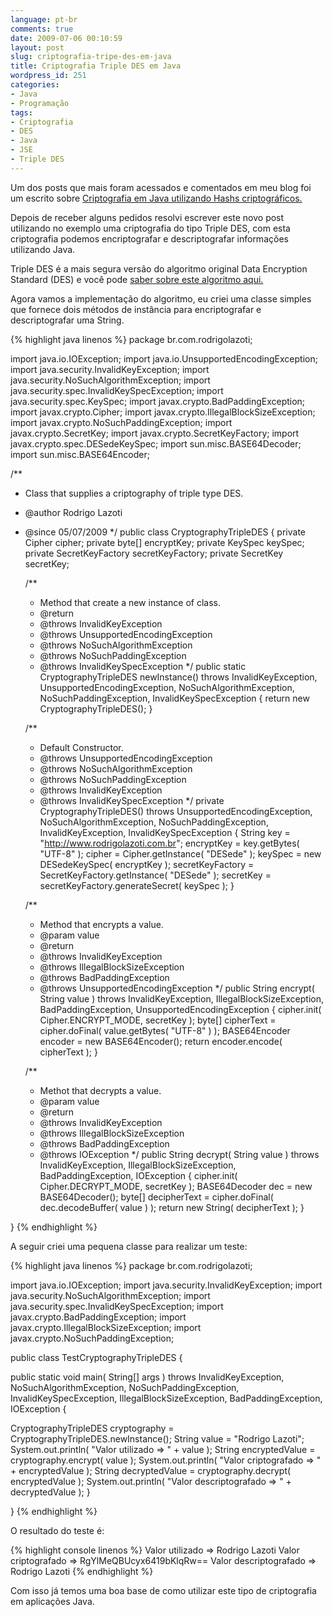 ```yaml
---
language: pt-br
comments: true
date: 2009-07-06 00:10:59
layout: post
slug: criptografia-tripe-des-em-java
title: Criptografia Triple DES em Java
wordpress_id: 251
categories:
- Java
- Programação
tags:
- Criptografia
- DES
- Java
- JSE
- Triple DES
---
```


Um dos posts que mais foram acessados e comentados em meu blog foi um escrito sobre [Criptografia em Java utilizando Hashs criptográficos.](/2008/10/03/como-utilizar-criptografia-em-java/)

Depois de receber alguns pedidos resolvi escrever este novo post utilizando no exemplo uma criptografia do tipo Triple DES, com esta criptografia podemos encriptografar e descriptografar informações utilizando Java.

Triple DES é a mais segura versão do algoritmo original Data Encryption Standard (DES) e você pode [saber sobre este algoritmo aqui.](http://en.wikipedia.org/wiki/Triple_DES)

Agora vamos a implementação do algoritmo, eu criei uma classe simples que fornece dois métodos de instância para encriptografar e descriptografar uma String.

{% highlight java linenos %}
package br.com.rodrigolazoti;

import java.io.IOException;
import java.io.UnsupportedEncodingException;
import java.security.InvalidKeyException;
import java.security.NoSuchAlgorithmException;
import java.security.spec.InvalidKeySpecException;
import java.security.spec.KeySpec;
import javax.crypto.BadPaddingException;
import javax.crypto.Cipher;
import javax.crypto.IllegalBlockSizeException;
import javax.crypto.NoSuchPaddingException;
import javax.crypto.SecretKey;
import javax.crypto.SecretKeyFactory;
import javax.crypto.spec.DESedeKeySpec;
import sun.misc.BASE64Decoder;
import sun.misc.BASE64Encoder;

/**
 * Class that supplies a criptography of triple type DES.
 * @author Rodrigo Lazoti
 * @since 05/07/2009
 */
public class CryptographyTripleDES {
   private Cipher cipher;
   private byte[] encryptKey;
   private KeySpec keySpec;
   private SecretKeyFactory secretKeyFactory;
   private SecretKey secretKey;

   /**
   * Method that create a new instance of class.
   * @return
   * @throws InvalidKeyException
   * @throws UnsupportedEncodingException
   * @throws NoSuchAlgorithmException
   * @throws NoSuchPaddingException
   * @throws InvalidKeySpecException
   */
   public static CryptographyTripleDES newInstance() throws InvalidKeyException, UnsupportedEncodingException, NoSuchAlgorithmException, NoSuchPaddingException, InvalidKeySpecException {
     return new CryptographyTripleDES();
   }

   /**
   * Default Constructor.
   * @throws UnsupportedEncodingException
   * @throws NoSuchAlgorithmException
   * @throws NoSuchPaddingException
   * @throws InvalidKeyException
   * @throws InvalidKeySpecException
   */
   private CryptographyTripleDES() throws UnsupportedEncodingException, NoSuchAlgorithmException, NoSuchPaddingException, InvalidKeyException, InvalidKeySpecException {
     String key = "http://www.rodrigolazoti.com.br";
     encryptKey = key.getBytes( "UTF-8" );
     cipher = Cipher.getInstance( "DESede" );
     keySpec = new DESedeKeySpec( encryptKey );
     secretKeyFactory = SecretKeyFactory.getInstance( "DESede" );
     secretKey = secretKeyFactory.generateSecret( keySpec );
   }

   /**
   * Method that encrypts a value.
   * @param value
   * @return
   * @throws InvalidKeyException
   * @throws IllegalBlockSizeException
   * @throws BadPaddingException
   * @throws UnsupportedEncodingException
   */
   public String encrypt( String value ) throws InvalidKeyException, IllegalBlockSizeException, BadPaddingException, UnsupportedEncodingException {
     cipher.init( Cipher.ENCRYPT_MODE, secretKey );
     byte[] cipherText = cipher.doFinal( value.getBytes( "UTF-8" ) );
     BASE64Encoder encoder = new BASE64Encoder();
     return encoder.encode( cipherText );
   }

   /**
   * Methot that decrypts a value.
   * @param value
   * @return
   * @throws InvalidKeyException
   * @throws IllegalBlockSizeException
   * @throws BadPaddingException
   * @throws IOException
   */
   public String decrypt( String value ) throws InvalidKeyException, IllegalBlockSizeException, BadPaddingException, IOException {
     cipher.init( Cipher.DECRYPT_MODE, secretKey );
     BASE64Decoder dec = new BASE64Decoder();
     byte[] decipherText = cipher.doFinal( dec.decodeBuffer( value ) );
     return new String( decipherText );
   }

}
{% endhighlight %}

A seguir criei uma pequena classe para realizar um teste:

{% highlight java linenos %}
package br.com.rodrigolazoti;

import java.io.IOException;
import java.security.InvalidKeyException;
import java.security.NoSuchAlgorithmException;
import java.security.spec.InvalidKeySpecException;
import javax.crypto.BadPaddingException;
import javax.crypto.IllegalBlockSizeException;
import javax.crypto.NoSuchPaddingException;

public class TestCryptographyTripleDES {

  public static void main( String[] args ) throws InvalidKeyException, NoSuchAlgorithmException, NoSuchPaddingException, InvalidKeySpecException, IllegalBlockSizeException, BadPaddingException, IOException {

   CryptographyTripleDES cryptography = CryptographyTripleDES.newInstance();
   String value = "Rodrigo Lazoti";
   System.out.println( "Valor utilizado => " + value );
   String encryptedValue = cryptography.encrypt( value );
   System.out.println( "Valor criptografado => " + encryptedValue );
   String decryptedValue = cryptography.decrypt( encryptedValue );
   System.out.println( "Valor descriptografado => " + decryptedValue );
 }

}
{% endhighlight %}

O resultado do teste é:

{% highlight console linenos %}
Valor utilizado => Rodrigo Lazoti
Valor criptografado => RgYlMeQBUcyx6419bKlqRw==
Valor descriptografado => Rodrigo Lazoti
{% endhighlight %}

Com isso já temos uma boa base de como utilizar este tipo de criptografia em aplicações Java.
